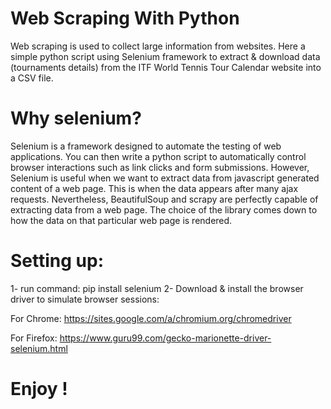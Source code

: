# Web Scraping With Python
Web scraping is used to collect large information from websites. Here a simple python script using Selenium framework to extract & download data (tournaments details) from the ITF World Tennis Tour Calendar website into a CSV file.


# Why selenium?
Selenium is a framework designed to automate the testing of web applications.
You can then write a python script to automatically control browser interactions such as link clicks and form submissions. However, Selenium is useful when we want to extract data from javascript generated content of a web page. This is when the data appears after many ajax requests. Nevertheless, BeautifulSoup and scrapy are perfectly capable of extracting data from a web page. The choice of the library comes down to how the data on that particular web page is rendered.


# Setting up:
1- run command: pip install selenium
2- Download & install the browser driver to simulate browser sessions: 

   For Chrome: https://sites.google.com/a/chromium.org/chromedriver
   
   
   For Firefox: https://www.guru99.com/gecko-marionette-driver-selenium.html

# Enjoy !
